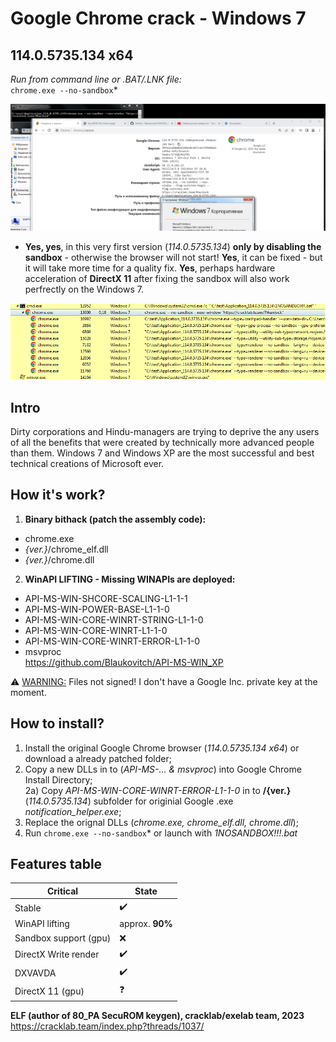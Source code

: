 # Google Chrome crack - Windows 7  
## 114.0.5735.134 x64  
*Run from command line or .BAT/.LNK file:*  
`chrome.exe --no-sandbox`*  

![114](images/chrome114_main.png "Google Chrome Windows 7")
* **Yes, yes**, in this very first version (*114.0.5735.134*) **only by disabling the sandbox** - otherwise the browser will not start! **Yes**, it can be fixed - but it will take more time for a quality fix. **Yes**, perhaps hardware acceleration of **DirectX 11** after fixing the sandbox will also work perfrectly on the Windows 7.  
  
![PH](images/process_hacker.png "Process Hacker Windows 7")  

## Intro  
Dirty corporations and Hindu-managers are trying to deprive the any users of all the benefits that were created by technically more advanced people than them. Windows 7 and Windows XP are the most successful and best technical creations of Microsoft ever.  
  
## How it's work?  
1) **Binary bithack (patch the assembly code):**  
* chrome.exe  
* *{ver.}*/chrome_elf.dll  
* *{ver.}*/chrome.dll  

2) **WinAPI LIFTING - Missing WINAPIs are deployed:**  
* API-MS-WIN-SHCORE-SCALING-L1-1-1  
* API-MS-WIN-POWER-BASE-L1-1-0  
* API-MS-WIN-CORE-WINRT-STRING-L1-1-0  
* API-MS-WIN-CORE-WINRT-L1-1-0  
* API-MS-WIN-CORE-WINRT-ERROR-L1-1-0  
* msvproc  
https://github.com/Blaukovitch/API-MS-WIN_XP 

⚠️ <u>WARNING:</u> Files not signed! I don't have a Google Inc. private key at the moment.

## How to install?
1) Install the original Google Chrome browser (*114.0.5735.134 x64*) or download a already patched folder;  
2) Copy a new DLLs in to (*API-MS-... & msvproc*) into Google Chrome Install Directory;  
2a) Copy *API-MS-WIN-CORE-WINRT-ERROR-L1-1-0* in to **/{ver.}** (*114.0.5735.134*) subfolder for originial Google .exe *notification_helper.exe*;  
3) Replace the orignal DLLs (*chrome.exe, chrome_elf.dll, chrome.dll*);  
4) Run `chrome.exe --no-sandbox`\* or launch with *1NOSANDBOX!!!.bat*  

## Features table
| Critical | State |
| ------ | ------ |
| Stable | ✔️ |
| WinAPI lifting | approx. **90%** |
| Sandbox support (gpu) | ❌ | 
| DirectX Write render | ✔️ | 
| DXVAVDA | ✔️ | 
| DirectX 11 (gpu)| ❓ | 

**ELF (author of 80_PA SecuROM keygen), cracklab/exelab team, 2023**  
https://cracklab.team/index.php?threads/1037/
